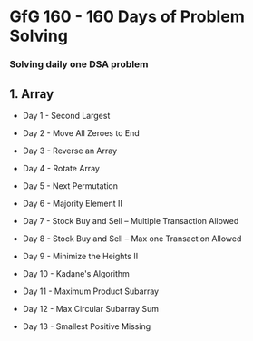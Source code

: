 # GfG 160 - 160 Days of Problem Solving 
### Solving daily one DSA problem

## 1. Array
- Day 1 - Second Largest

- Day 2 - Move All Zeroes to End

- Day 3 - Reverse an Array

- Day 4 - Rotate Array

- Day 5 - Next Permutation

- Day 6 - Majority Element II

- Day 7 - Stock Buy and Sell – Multiple Transaction Allowed

- Day 8 - Stock Buy and Sell – Max one Transaction Allowed

- Day 9 - Minimize the Heights II

- Day 10 - Kadane's Algorithm

- Day 11 - Maximum Product Subarray

- Day 12 - Max Circular Subarray Sum

- Day 13 - Smallest Positive Missing
